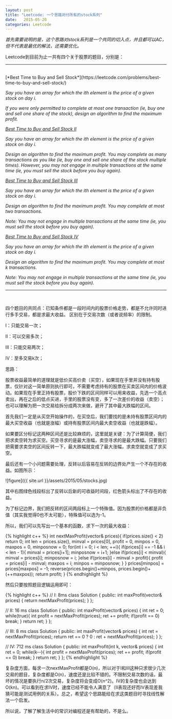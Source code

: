 ```yaml
---
layout: post
title: "Leetcode: 一个思路对付所有的stock系列"
date:   2015-05-20
categories: Leetcode
---
```


*首先需要说明的是，这个思路对stock系列是一个共同的切入点，并且都可以AC，但不代表是最优的解法，还需要优化。*

Leetcode到目前为止一共有四个关于股票的题目，分别是：

***
<br />
[*Best Time to Buy and Sell Stock*](https://leetcode.com/problems/best-time-to-buy-and-sell-stock/)

*Say you have an array for which the ith element is the price of a given stock on day i.*

*If you were only permitted to complete at most one transaction (ie, buy one and sell one share of the stock), design an algorithm to find the maximum profit.*


[*Best Time to Buy and Sell Stock II*](https://leetcode.com/problems/best-time-to-buy-and-sell-stock-ii/)

*Say you have an array for which the ith element is the price of a given stock on day i.*

*Design an algorithm to find the maximum profit. You may complete as many transactions as you like (ie, buy one and sell one share of the stock multiple times). However, you may not engage in multiple transactions at the same time (ie, you must sell the stock before you buy again).*

[*Best Time to Buy and Sell Stock III*](https://leetcode.com/problems/best-time-to-buy-and-sell-stock-iii/)

*Say you have an array for which the ith element is the price of a given stock on day i.*

*Design an algorithm to find the maximum profit. You may complete at most two transactions.*

*Note: You may not engage in multiple transactions at the same time (ie, you must sell the stock before you buy again).*

[*Best Time to Buy and Sell Stock IV*](https://leetcode.com/problems/best-time-to-buy-and-sell-stock-iv/)

*Say you have an array for which the ith element is the price of a given stock on day i.*

*Design an algorithm to find the maximum profit. You may complete at most k transactions.*

*Note: You may not engage in multiple transactions at the same time (ie, you must sell the stock before you buy again).*

***
<br />

四个题目的共同点：已知条件都是一段时间内的股票价格走势，都是不允许同时进行多手交易，都是求最大收益。
区别在于交易次数（或者说频率）的限制。

I：只能交易一次；

II：可以交易多次；

III：只能交易两次；

IV：至多交易k次；

思路：

股票收益最简单的道理就是低价买高价卖（买空），如果现在手里并没有持有股票，仅针对这一简单原则执行即可，不需要考虑持有的股票在买卖区间内的价格波动。如果现在手里正持有股票，股价下跌的区间同样可以用来收益，先选一个高点卖出，再在之后的低点买进，手里的股票没有变，多了一次差价的收益（卖空）；也可以理解为把一次交易给拆分成两次来做，避开了其中最大跌幅的区间。

首先我们一定是从买空开始操作的，在买空后，我们要找的是未持有股票区间内的最大买空收益（也就是涨幅）或持有股票区间内最大卖空收益（也就是跌幅）。

如果要区分标记这两种区间还是比较麻烦的，这里就是关键：为了计算简便，我们把求卖空转为求买空。买空寻求的是最大涨幅，卖空寻求的是最大跌幅。只要我们把需要求卖空的区间反转一下，最大跌幅就变成了最大涨幅，求卖空就变成了求买空。

最后还有一个小问题需要处理，反转以后容易在反转的边界处产生一个不存在的收益。如图所示：

![figure]({{ site.url }}/assets/2015/05/stocks.jpg)

其中右图绿色线段标出了反转以后新的可收益时间段，红色箭头标出了不存在的收益。

为了标记边界，我们把反转的区间两段标上一个特殊值。因为股票的价格都是非负值（其实我觉得0也不太可能），特殊值可以选为-1。

所以，我们可以先写出一个基本的函数，求下一次的最大收益：

{% highlight c++ %}
int nextMaxProfit(vector<int>& prices){
    if(prices.size() < 2) return 0;
    int len = prices.size(), minval = prices[0], profit = 0, minpos = 0, maxpos = 0, minposnow = 0;
    for(int i = 0; i < len; ++i){
        if(prices[i] == -1 &&  i < len - 1){
            minval = prices[i+1];
            minposnow = i+1;
        }else if(prices[i] < minval){
            minval = prices[i];
            minposnow = i;
        }else if(prices[i] - minval > profit){
            profit = prices[i] - minval;
            maxpos = i;
            minpos = minposnow;
        }
    }
    prices[minpos] = prices[maxpos] = -1;
    reverse(prices.begin()+minpos, prices.begin()+(++maxpos));
    return profit;
}
{% endhighlight %}

然后只要按照题目逻辑运用即可：

{% highlight c++ %}
// I: 8ms
class Solution {
public:
    int maxProfit(vector<int>& prices) {
        return nextMaxProfit(prices);
    }
};

// II: 16 ms
class Solution {
public:
    int maxProfit(vector<int>& prices) {
        int ret = 0;
        while(true){
            int profit = nextMaxProfit(prices);
            ret += profit;
            if(profit == 0) break;
        }
        return ret;
    }
};

// III: 8 ms
class Solution {
public:
    int maxProfit(vector<int>& prices) {
        int ret = nextMaxProfit(prices);
        return ret == 0 ? 0 : ret + nextMaxProfit(prices);
    }
};

// IV: 712 ms
class Solution {
public:
    int maxProfit(int k, vector<int>& prices) {
        int ret = 0;
        while(k--){
            int profit = nextMaxProfit(prices);
            ret += profit;
            if(profit == 0) break;
        }
        return ret;
    }
};
{% endhighlight %}

复杂度方面，每求一次nextMaxProfit都是O(n)，所以对于I和III这种只求很少几次交易的题目，复杂度都是O(n)，速度还是比较不错的。不限制交易次数的话，最坏的情况是要执行n/2次交易，复杂度将会变成O(n^2)。IV的复杂度也会达到O(kn)。可以看到在求IV时，速度已经不能令人满意了（II表现还好而IV表现差我猜可能是测试用例的关系）。总之，希望这个思路能给在求这类题目时寻找线性解法一个启发。

所以说，了解了解生活中的常识对编程还是有帮助的，不是么。

